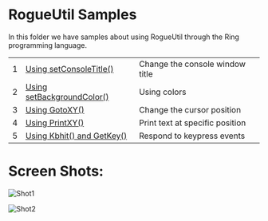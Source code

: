 RogueUtil Samples
=================

In this folder we have samples about using RogueUtil through the Ring programming language.

<table>
	<tr>
		<td>
			1
		</td>
		<td>
			 <a href="https://github.com/ring-lang/ring/tree/master/samples/UsingRogueUtil/test1.ring"> Using setConsoleTitle() </a>
		</td>
		<td>
			 Change the console window title
		</td>
	</tr>
	<tr>
		<td>
			2
		</td>
		<td>
			 <a href="https://github.com/ring-lang/ring/tree/master/samples/UsingRogueUtil/test2.ring"> Using setBackgroundColor() </a>
		</td>
		<td>
			 Using colors
		</td>
	</tr>
		<tr>
		<td>
			3
		</td>
		<td>
			 <a href="https://github.com/ring-lang/ring/tree/master/samples/UsingRogueUtil/test3.ring"> Using GotoXY() </a>
		</td>
		<td>
			 Change the cursor position
		</td>
	</tr>
	</tr>
		<tr>
		<td>
			4
		</td>
		<td>
			 <a href="https://github.com/ring-lang/ring/tree/master/samples/UsingRogueUtil/test4.ring"> Using PrintXY() </a>
		</td>
		<td>
			 Print text at specific position
		</td>
	</tr>
	</tr>
		<tr>
		<td>
			5
		</td>
		<td>
			 <a href="https://github.com/ring-lang/ring/tree/master/samples/UsingRogueUtil/test5.ring"> Using Kbhit() and GetKey() </a>
		</td>
		<td>
			 Respond to keypress events
		</td>
	</tr>
</table>


Screen Shots:
=============

![Shot1](https://raw.githubusercontent.com/ring-lang/ring/master/samples/UsingRogueUtil/images/shot1.png)

![Shot2](https://raw.githubusercontent.com/ring-lang/ring/master/samples/UsingRogueUtil/images/shot2.png)